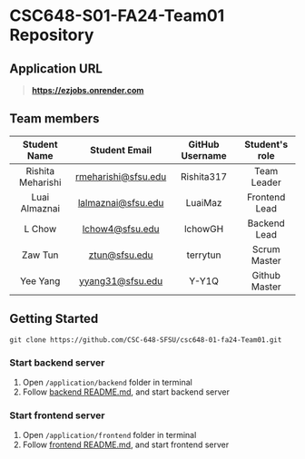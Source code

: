 # CSC648-S01-FA24-Team01 Repository
## Application URL 
>**https://ezjobs.onrender.com**

## Team members
| **Student Name**    | **Student Email**   | **GitHub Username** | **Student's role** |
| :----------:        | :-----------:       | :-------------: | :------------: |
| Rishita Meharishi   |  rmeharishi@sfsu.edu          |   Rishita317    |  Team Leader   |
| Luai Almaznai       |  lalmaznai@sfsu.edu |   LuaiMaz     |  Frontend Lead  |
| L Chow              |  lchow4@sfsu.edu    |   lchowGH     |  Backend Lead   |
| Zaw Tun             |  ztun@sfsu.edu        |   terrytun    |  Scrum Master   |
| Yee Yang            |  yyang31@sfsu.edu    |   Y-Y1Q       |  Github Master   |

## Getting Started
```
git clone https://github.com/CSC-648-SFSU/csc648-01-fa24-Team01.git
```
### Start backend server
1. Open `/application/backend` folder in terminal
2. Follow [backend README.md](https://github.com/CSC-648-SFSU/csc648-01-fa24-Team01/blob/master/application/backend/README.md#pre-requisites), and start backend server

### Start frontend server
1. Open `/application/frontend` folder in terminal
2. Follow [frontend README.md](https://github.com/CSC-648-SFSU/csc648-01-fa24-Team01/blob/master/application/frontend/README.md#pre-requisites), and start frontend server
